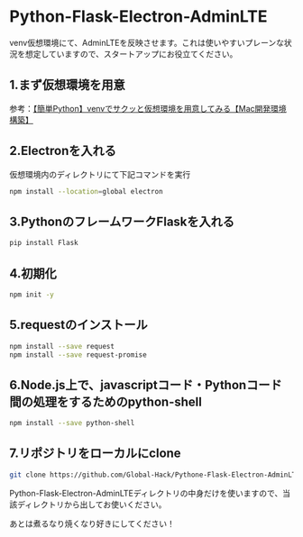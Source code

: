# Python-Flask-Electron-AdminLTE
venv仮想環境にて、AdminLTEを反映させます。これは使いやすいプレーンな状況を想定していますので、スタートアップにお役立てください。

## 1.まず仮想環境を用意
参考：[【簡単Python】venvでサクッと仮想環境を用意してみる【Mac開発環境構築】](https://global-hack.com/blog/archives/93)

## 2.Electronを入れる
仮想環境内のディレクトリにて下記コマンドを実行
```bash
npm install --location=global electron
```

## 3.PythonのフレームワークFlaskを入れる
```bash
pip install Flask
```

## 4.初期化
```bash
npm init -y
```

## 5.requestのインストール
```bash
npm install --save request
npm install --save request-promise
```

## 6.Node.js上で、javascriptコード・Pythonコード間の処理をするためのpython-shell
```bash
npm install --save python-shell
```

## 7.リポジトリをローカルにclone
```bash
git clone https://github.com/Global-Hack/Pythone-Flask-Electron-AdminLTE.git
```
Python-Flask-Electron-AdminLTEディレクトリの中身だけを使いますので、当該ディレクトリから出してお使いください。

あとは煮るなり焼くなり好きにしてください！
